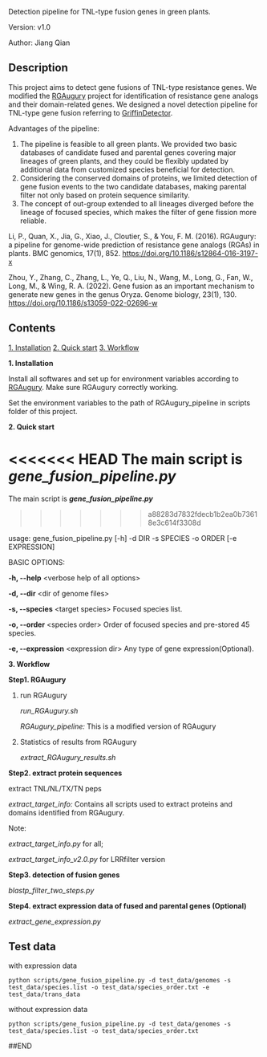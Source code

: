 Detection pipeline for TNL-type fusion genes in green plants.

Version: v1.0

Author: Jiang Qian


**<left>Description</left>**
---------------
This project aims to detect gene fusions of TNL-type resistance genes. We modified the <a href="https://bitbucket.org/yaanlpc/rgaugury/src/master/">RGAugury</a> project for identification of resistance gene analogs and their domain-related genes. We designed a novel detection pipeline for TNL-type gene fusion referring to <a href="https://github.com/zhangcj2022/GriffinDetector">GriffinDetector</a>. 

Advantages of the pipeline:
1. The pipeline is feasible to all green plants. We provided two basic databases of candidate fused and parental genes covering major lineages of green plants, and they could be flexibly updated by additional data from customized species beneficial for detection. 
2. Considering the conserved domains of proteins, we limited detection of gene fusion events to the two candidate databases, making parental filter not only based on protein sequence similarity. 
3. The concept of out-group extended to all lineages diverged before the lineage of focused species, which makes the filter of gene fission more reliable.

Li, P., Quan, X., Jia, G., Xiao, J., Cloutier, S., & You, F. M. (2016). RGAugury: a pipeline for genome-wide prediction of resistance gene analogs (RGAs) in plants. BMC genomics, 17(1), 852. https://doi.org/10.1186/s12864-016-3197-x

Zhou, Y., Zhang, C., Zhang, L., Ye, Q., Liu, N., Wang, M., Long, G., Fan, W., Long, M., & Wing, R. A. (2022). Gene fusion as an important mechanism to generate new genes in the genus Oryza. Genome biology, 23(1), 130. https://doi.org/10.1186/s13059-022-02696-w


**<left>Contents</left>**
---------------
<a href="#Installation">1. Installation</a>
<a href="#Quick_start">2. Quick start</a>
<a href="#Workflow">3. Workflow</a>

**<a name="Installation">1. Installation</a>**

Install all softwares and set up for environment variables according to <a href="https://bitbucket.org/yaanlpc/rgaugury/wiki/Home">RGAugury</a>. Make sure RGAugury correctly working.

Set the  environment variables to the path of RGAugury_pipeline in scripts folder of this project.


**<a name="Quick_start">2. Quick start</a>**

<<<<<<< HEAD
The main script is ***gene_fusion_pipeline.py*** 
=======
The main script is ***gene_fusion_pipeline.py***
>>>>>>> a88283d7832fdecb1b2ea0b73618e3c614f3308d

usage: gene_fusion_pipeline.py [-h] -d DIR -s SPECIES -o ORDER [-e EXPRESSION]


BASIC OPTIONS:

**-h, --help** \<verbose help of all options>

**-d, --dir**  \<dir of genome files>

**-s, --species** \<target species> Focused species list.

**-o, --order** \<species order> Order of focused species and pre-stored 45 species.

**-e, --expression** \<expression dir> Any type of gene expression(Optional).

**<a name="Workflow">3. Workflow</a>**

**Step1. RGAugury**

1) run RGAugury
   
   _run_RGAugury.sh_

   _RGAugury_pipeline:_ This is a modified version of RGAugury

2) Statistics of results from RGAugury
   
   _extract_RGAugury_results.sh_
   

**Step2. extract protein sequences**

extract TNL/NL/TX/TN peps

_extract_target_info:_
Contains all scripts used to extract proteins and domains identified from RGAugury.

Note: 

_extract_target_info.py_ for all; 

_extract_target_info_v2.0.py_ for LRRfilter version

**Step3. detection of fusion genes**

_blastp_filter_two_steps.py_

**Step4. extract expression data of fused and parental genes (Optional)**

_extract_gene_expression.py_


**Test data**
---------
with expression data

    python scripts/gene_fusion_pipeline.py -d test_data/genomes -s test_data/species.list -o test_data/species_order.txt -e test_data/trans_data

without expression data

    python scripts/gene_fusion_pipeline.py -d test_data/genomes -s test_data/species.list -o test_data/species_order.txt


##END
